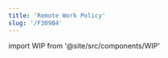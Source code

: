 ```yaml
---
title: 'Remote Work Policy'
slug: '/F309B4'
---
```


import WIP from '@site/src/components/WIP'

<WIP />